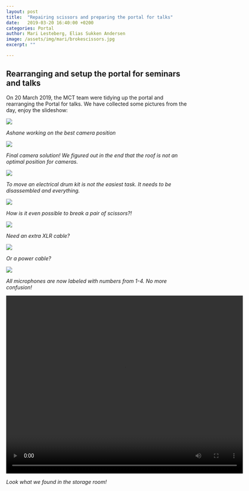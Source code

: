 ```yaml
---
layout: post
title:  "Repairing scissors and preparing the portal for talks"
date:   2019-03-20 16:40:00 +0200
categories: Portal
author: Mari Lesteberg, Elias Sukken Andersen
image: /assets/img/mari/brokescissors.jpg
excerpt: ""

---
```

## Rearranging and setup the portal for seminars and talks

On 20 March 2019, the MCT team were tidying up the portal and rearranging the Portal for talks. We have collected some pictures from the day, enjoy the slideshow:

<img src="/assets/img/mari/movingcamera2.jpg"  />

_Ashane working on the best camera position_

<img src="/assets/img/mari/finalcamerasolution.jpg"  />

_Final camera solution! We figured out in the end that the roof is not an optimal position for cameras._

<img src="/assets/img/mari/movingdrumkit.jpg" />

_To move an electrical drum kit is not the easiest task. It needs to be disassembled and everything._

<img src="/assets/img/mari/brokenscissors.jpg"  />

_How is it even possible to break a pair of scissors?!_

<img src="/assets/img/mari/xlrcables.jpg"  />

_Need an extra XLR cable?_

<img src="/assets/img/mari/labeling1.jpg" />

_Or a power cable?_

<img src="/assets/img/mari/mic1.jpg" />

_All microphones are now labeled with numbers from 1-4. No more confusion!_


<video width="640" height="480" controls align="middle">
  <source src="/assets/video/babysharkgif.mp4" type="video/mp4">
  Your browser does not support the video tag.
</video>

_Look what we found in the storage room!_
